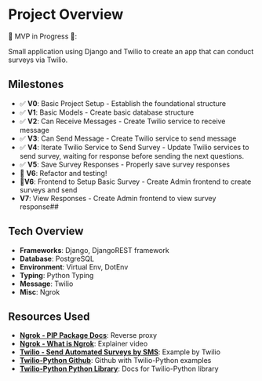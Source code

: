 # Project Overview 

🚧 MVP in Progress 🚧:

Small application using Django and Twilio to create an app that can conduct surveys via Twilio. 

## Milestones
- ✅ **V0**: Basic Project Setup - Establish the foundational structure
- ✅ **V1**: Basic Models - Create basic database structure
- ✅ **V2**: Can Receive Messages - Create Twilio service to receive message
- ✅ **V3**: Can Send Message - Create Twilio service to send message
- ✅ **V4**: Iterate Twilio Service to Send Survey - Update Twilio services to send survey, waiting for response before sending the next questions.
- ✅ **V5**: Save Survey Responses - Properly save survey responses
- 🔨 **V6**: Refactor and testing!
- 🔨**V6**: Frontend to Setup Basic Survey - Create Admin frontend to create surveys and send
- **V7**: View Responses - Create Admin frontend to view survey response##

## Tech Overview 
- **Frameworks**: Django, DjangoREST framework
- **Database**: PostgreSQL
- **Environment**: Virtual Env, DotEnv
- **Typing**: Python Typing
- **Message**: Twilio
- **Misc**: Ngrok

## Resources Used 
- **[Ngrok - PIP Package Docs](https://pypi.org/project/ngrok/)**:  Reverse proxy 
- **[Ngrok - What is Ngrok](https://www.youtube.com/watch?v=UaxqJUXqvro&t=54s)**: Explainer video
- **[Twilio - Send Automated Surveys by SMS](https://www.twilio.com/en-us/blog/send-automated-surveys-sms-python-twilio)**: Example by Twilio
- **[Twilio-Python Github](https://github.com/twilio/twilio-python?tab=readme-ov-file)**: Github with Twilio-Python examples
- **[Twilio-Python Python Library](https://twilio.com/docs/libraries/reference/twilio-python/)**: Docs for Twilio-Python library
